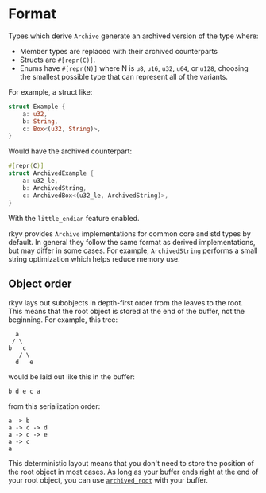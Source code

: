 # Format

Types which derive `Archive` generate an archived version of the type where:

- Member types are replaced with their archived counterparts
- Structs are `#[repr(C)]`.
- Enums have `#[repr(N)]` where N is `u8`, `u16`, `u32`, `u64`, or `u128`, choosing the smallest
possible type that can represent all of the variants.

For example, a struct like:

```rust
struct Example {
    a: u32,
    b: String,
    c: Box<(u32, String)>,
}
```

Would have the archived counterpart:

```rust
#[repr(C)]
struct ArchivedExample {
    a: u32_le,
    b: ArchivedString,
    c: ArchivedBox<(u32_le, ArchivedString)>,
}
```

With the `little_endian` feature enabled.

rkyv provides `Archive` implementations for common core and std types by
default. In general they follow the same format as derived implementations, but
may differ in some cases. For example, `ArchivedString` performs a small string
optimization which helps reduce memory use.

## Object order

rkyv lays out subobjects in depth-first order from the leaves to the root. This means that the root
object is stored at the end of the buffer, not the beginning. For example, this tree:

```
  a
 / \
b   c
   / \
  d   e
```

would be laid out like this in the buffer:

```
b d e c a
```

from this serialization order:

```
a -> b
a -> c -> d
a -> c -> e
a -> c
a
```

This deterministic layout means that you don't need to store the position of the root object in most
cases. As long as your buffer ends right at the end of your root object, you can use
[`archived_root`](https://docs.rs/rkyv/0.7.1/rkyv/util/fn.archived_root.html) with your buffer.
